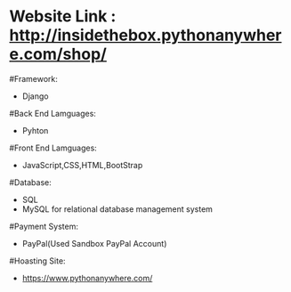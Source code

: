 
#  Website Link : http://insidethebox.pythonanywhere.com/shop/  



#Framework:
   * Django
   
   
#Back End Lamguages:
  * Pyhton
  
  
#Front End Lamguages:
  * JavaScript,CSS,HTML,BootStrap
  
 
#Database:
   * SQL
   * MySQL for relational database management system
   
   
   
#Payment System:
   * PayPal(Used Sandbox PayPal Account)
   
   
#Hoasting Site:
   * https://www.pythonanywhere.com/

 


